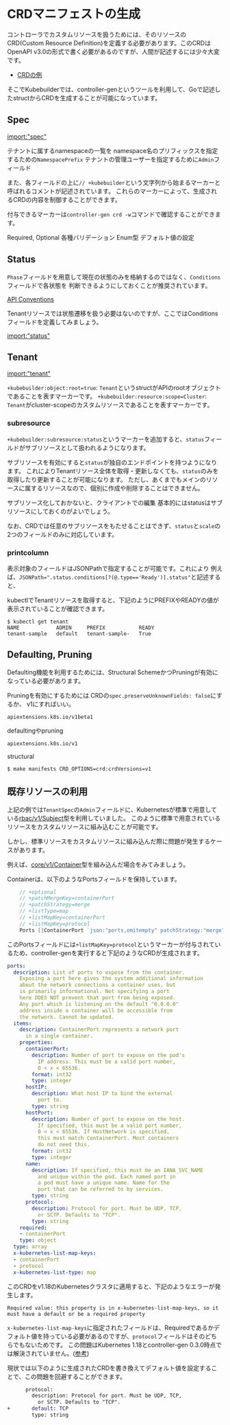 # CRDマニフェストの生成

コントローラでカスタムリソースを扱うためには、そのリソースのCRD(Custom Resource Definition)を定義する必要があります。このCRDはOpenAPI v3.0の形式で書く必要があるのですが、人間が記述するには少々大変です。

- [CRDの例](https://github.com/zoetrope/kubebuilder-training/blob/master/codes/tenant/config/crd/bases/multitenancy.example.com_tenants.yaml)

そこでKubebuilderでは、controller-genというツールを利用して、Goで記述したstructからCRDを生成することが可能になっています。

## Spec

[import:"spec"](../../codes/tenant/api/v1/tenant_types.go)

テナントに属するnamespaceの一覧を
namespace名のプリフィックスを指定するための`NamespacePrefix`
テナントの管理ユーザーを指定するために`Admin`フィールド

また、各フィールドの上に`// +kubebuilder`という文字列から始まるマーカーと呼ばれるコメントが記述されています。
これらのマーカーによって、生成されるCRDの内容を制御することができます。

付与できるマーカーは`controller-gen crd -w`コマンドで確認することができます。

Required, Optional
各種バリデーション
Enum型
デフォルト値の設定


## Status

`Phase`フィールドを用意して現在の状態のみを格納するのではなく、`Conditions`フィールドで各状態を
判断できるようにしておくことが推奨されています。

[API Conventions](https://github.com/kubernetes/community/blob/master/contributors/devel/sig-architecture/api-conventions.md#typical-status-properties)

Tenantリソースでは状態遷移を扱う必要はないのですが、ここではConditionsフィールドを定義してみましょう。

[import:"status"](../../codes/tenant/api/v1/tenant_types.go)

## Tenant

[import:"tenant"](../../codes/tenant/api/v1/tenant_types.go)

`+kubebuilder:object:root=true`: `Tenant`というstructがAPIのrootオブジェクトであることを表すマーカーです。
`+kubebuilder:resource:scope=Cluster`: `Tenant`がcluster-scopeのカスタムリソースであることを表すマーカーです。

### subresource

`+kubebuilder:subresource:status`というマーカーを追加すると、`status`フィールドがサブリソースとして扱われるようになります。

サブリソースを有効にすると`status`が独自のエンドポイントを持つようになります。
これによりTenantリソース全体を取得・更新しなくても、`status`のみを取得したり更新することが可能になります。
ただし、あくまでもメインのリソースに属するリソースなので、個別に作成や削除することはできません。

サブリソース化しておかないと、クライアントでの編集
基本的にはstatusはサブリソースにしておくのがよいでしょう。

なお、CRDでは任意のサブリソースをもたせることはできず、`status`と`scale`の2つのフィールドのみに対応しています。

### printcolumn

表示対象のフィールドはJSONPathで指定することが可能です。これにより
例えば、`JSONPath=".status.conditions[?(@.type=='Ready')].status"`と記述すると、

kubectlでTenantリソースを取得すると、下記のようにPREFIXやREADYの値が表示されていることが確認できます。

```
$ kubectl get tenant
NAME            ADMIN     PREFIX           READY
tenant-sample   default   tenant-sample-   True
```

## Defaulting, Pruning

Defaulting機能を利用するためには、Structural SchemeかつPruningが有効になっている必要があります。

Pruningを有効にするためには
CRDの`spec.preserveUnknownFields: false`にするか、
v1にすればいい。


`apiextensions.k8s.io/v1beta1`

defaultingやpruning

`apiextensions.k8s.io/v1`

structural

```console
$ make manifests CRD_OPTIONS=crd:crdVersions=v1
```

## 既存リソースの利用

上記の例では`TenantSpec`の`Admin`フィールドに、Kubernetesが標準で用意している[rbac/v1/Subject](https://pkg.go.dev/k8s.io/api/rbac/v1?tab=doc#Subject)型を利用していました。
このように標準で用意されているリソースをカスタムリソースに組み込むことが可能です。

しかし、標準リソースをカスタムリソースに組み込んだ際に問題が発生するケースがあります。

例えば、[core/v1/Container](https://pkg.go.dev/k8s.io/api/core/v1?tab=doc#Container)型を組み込んだ場合をみてみましょう。

Containerは、以下のようなPortsフィールドを保持しています。

```go
	// +optional
	// +patchMergeKey=containerPort
	// +patchStrategy=merge
	// +listType=map
	// +listMapKey=containerPort
	// +listMapKey=protocol
	Ports []ContainerPort `json:"ports,omitempty" patchStrategy:"merge" patchMergeKey:"containerPort" protobuf:"bytes,6,rep,name=ports"`
```

このPortsフィールドには`+listMapKey=protocol`というマーカーが付与されているため、controller-genを実行すると下記のようなCRDが生成されます。

```yaml
ports:
  description: List of ports to expose from the container.
    Exposing a port here gives the system additional information
    about the network connections a container uses, but
    is primarily informational. Not specifying a port
    here DOES NOT prevent that port from being exposed.
    Any port which is listening on the default "0.0.0.0"
    address inside a container will be accessible from
    the network. Cannot be updated.
  items:
    description: ContainerPort represents a network port
      in a single container.
    properties:
      containerPort:
        description: Number of port to expose on the pod's
          IP address. This must be a valid port number,
          0 < x < 65536.
        format: int32
        type: integer
      hostIP:
        description: What host IP to bind the external
          port to.
        type: string
      hostPort:
        description: Number of port to expose on the host.
          If specified, this must be a valid port number,
          0 < x < 65536. If HostNetwork is specified,
          this must match ContainerPort. Most containers
          do not need this.
        format: int32
        type: integer
      name:
        description: If specified, this must be an IANA_SVC_NAME
          and unique within the pod. Each named port in
          a pod must have a unique name. Name for the
          port that can be referred to by services.
        type: string
      protocol:
        description: Protocol for port. Must be UDP, TCP,
          or SCTP. Defaults to "TCP".
        type: string
    required:
    - containerPort
    type: object
  type: array
  x-kubernetes-list-map-keys:
  - containerPort
  - protocol
  x-kubernetes-list-type: map
```

このCRDをv1.18のKubernetesクラスタに適用すると、下記のようなエラーが発生します。

```
Required value: this property is in x-kubernetes-list-map-keys, so it must have a default or be a required property
```

`x-kubernetes-list-map-keys`に指定されたフィールドは、Requiredであるかデフォルト値を持っている必要があるのですが、`protocol`フィールドはそのどちらでもないためです。
この問題はKubernetes 1.18とcontroller-gen 0.3.0時点では解決されていません。([参考](https://github.com/kubernetes/kubernetes/issues/91395))

現状では以下のように生成されたCRDを書き換えてデフォルト値を設定することで、この問題を回避することができます。

```diff
      protocol:
        description: Protocol for port. Must be UDP, TCP,
          or SCTP. Defaults to "TCP".
+       default: TCP
        type: string
```
